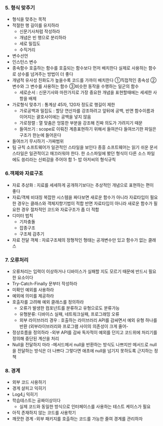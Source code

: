 ### 5. 형식 맞추기

- 형식을 맞추는 목적
- 적절한 행 길이를 유지하라
  - 신문기사처럼 작성하라
  - 개념은 빈 행으로 분리하라
  - 세로 밀집도
  - 수직거리
- 변수선언
- 인스턴스 변수
- 종속함수
  호출하는 함수를 호출되는 함수보다 먼저 배치한다
  실제로 사용하는 함수로 상수를 넘겨주는 방법이 더 좋다
- 개념적 유사성
  친화도가 높을수록 코드를 가까이 배치한다
  ①직접적인 종속성
  ②변수와 그 변수를 사용하는 함수
  ③비슷한 동작을 수행하는 일군의 함수
  - 세로순서 : 신문기사와 마찬가지로 가장 중요한 개념을 표현할때에는 세세한 사항을 배제
- 가로형식 맞추기 : 통계상 45자, 120자 정도로 행길이 제한
  - 가로공백과 밀집도 : 할당 연산자를 강조하려고 앞뒤에 공백, 반면 함수이름과 이어지는 괄호사이에는 공백을 넣지 않음
  - 가로정렬 : 열 맞춤은 엉뚱한 부분을 강조해 진짜 의도가 가려지기 때문
  - 들여쓰기 : scope로 이뤄진 계층표현하기 위해서 들여쓴다 들여쓰기한 파일은 구조가 한눈에 들어온다
- 들여쓰기 무시하기 -가짜범위
- 팀 규칙
  소프트웨어가 일관적인 스타일을 보인다 종흥 소프트웨어는 읽기 쉬운 문서
  스타일은 일관적이고 매끄러워야 한다. 한 소스파일에 봤던 형식이 다른 소스 파일에도 씅리라는 신뢰감을 주어야 함
  1- 밥 아저씨의 형식규칙

### 6.객체와 자료구조

- 자료 추상화 : 지료를 세세하게 공개하기보다는 추상적인 개념으로 표현하는 편이 좋다
- 자료/객체 비대칭
  복잡한 시스템을 짜다보면 새로운 함수가 아니라 자료타입이 필요한 경우는 클래스와 객체지향기법이 적합
  반면 자료타입이 아니라 새로운 함수가 필요한 경우 절차적인 코드와 자료구조가 좀 더 적합
- 디미터 법칙
  - 기차충돌
  - 잡종구조
  - 구조체 감추기
- 자료 전달 객체 : 자료구조체의 정형적인 형태는 공개변수만 있고 함수가 없는 클래스

### 7. 오류처리

- 오류처리는 입력이 이상하거나 디바이스가 실패할 지도 모르기 때문에 반드시 필요한 요소이다
- Try-Catch-Finally 문부터 작성하라
- 미확인 예외를 사용하라
- 예외에 의미를 제공하라
- 호출자를 고려해 예외 클래스를 정의하라
  - 오류가 발생한 컴포넌트를 분류하고 유형으로도 분류가능
  - 유형분류: 디바이스 실패, 네트워크실패, 프로그래밍 오류
  - 외부 라이브러리 경우 : 호출하는 라이브러리 API를 감싸면서 예외 유형 하나를 반환
    (외부라이브러리와 프로그램 사이의 의존성이 크게 줄어-
- 정상흐름을 정의하라 -외부 API를 감싸 독자적이 예외를 던지고 코드위에 처리기를 정의해 중단된 계산을 처리
- Null을 전달하지 마라 -메서드메서 null을 반환하는 방식도 나쁘지만 메서드로 null을 전달하는 방식은 더 나쁘다 그렇다면 애초에 null을 넘기지 못하도록 근지하는 정책

### 8. 경계

- 외부 코드 사용하기
- 경게 살피고 익히기
- Log4,j 익히기
- 학습테스트는 공짜이상이다
  - 실제 코드와 동일한 방식으로 인터페이스를 사용하는 테스트 케이스가 필요
- 아직 존재하지 않는 코드를 사용학기
- 깨끗한 경계 -외부 패키지를 호출하는 코드를 가능한 줄여 경계를 관리하자

